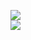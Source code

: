 [![](https://img.shields.io/badge/Made%20With-Github%20Spray-lightgrey.svg?style=for-the-badge&logo=github)](https://github.com/Annihil/github-spray#16790)  
[![](https://i.imgur.com/2DrTn0Z.gif)](https://github.com/Annihil/github-spray)
